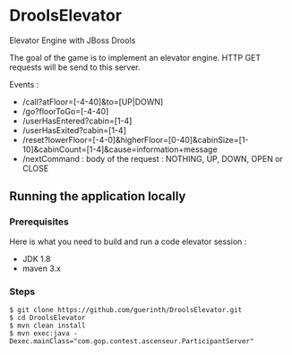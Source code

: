 # DroolsElevator
Elevator Engine with JBoss Drools

The goal of the game is to implement an elevator engine.
HTTP GET requests will be send to this server.

Events :
- /call?atFloor=[-4-40]&to=[UP|DOWN]
- /go?floorToGo=[-4-40]
- /userHasEntered?cabin=[1-4]
- /userHasExited?cabin=[1-4]
- /reset?lowerFloor=[-4-0]&higherFloor=[0-40]&cabinSize=[1-10]&cabinCount=[1-4]&cause=information+message
- /nextCommand : body of the request : NOTHING, UP, DOWN, OPEN or CLOSE

## Running the application locally

### Prerequisites

Here is what you need to build and run a code elevator session :

- JDK 1.8
- maven 3.x

### Steps

```
$ git clone https://github.com/guerinth/DroolsElevator.git
$ cd DroolsElevator
$ mvn clean install
$ mvn exec:java -Dexec.mainClass="com.gop.contest.ascenseur.ParticipantServer"
```
